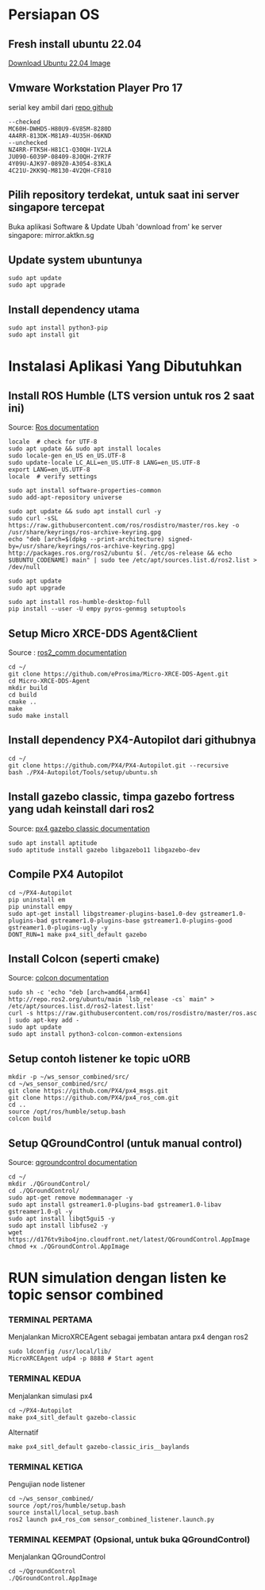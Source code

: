 # Persiapan OS

## Fresh install ubuntu 22.04
[Download Ubuntu 22.04 Image](https://releases.ubuntu.com/jammy/)

## Vmware Workstation Player Pro 17
serial key ambil dari [repo github](https://gist.github.com/PurpleVibe32/30a802c3c8ec902e1487024cdea26251)
```
--checked
MC60H-DWHD5-H80U9-6V85M-8280D
4A4RR-813DK-M81A9-4U35H-06KND
--unchecked
NZ4RR-FTK5H-H81C1-Q30QH-1V2LA
JU090-6039P-08409-8J0QH-2YR7F
4Y09U-AJK97-089Z0-A3054-83KLA
4C21U-2KK9Q-M8130-4V2QH-CF810
```

## Pilih repository terdekat, untuk saat ini server singapore tercepat
Buka aplikasi Software & Update
Ubah 'download from' ke server singapore: mirror.aktkn.sg

## Update system ubuntunya
```
sudo apt update
sudo apt upgrade
```

## Install dependency utama
```
sudo apt install python3-pip
sudo apt install git
```

# Instalasi Aplikasi Yang Dibutuhkan

## Install ROS Humble (LTS version untuk ros 2 saat ini)
Source: [Ros documentation](https://docs.ros.org/en/humble/Installation/Ubuntu-Install-Debians.html)

```
locale  # check for UTF-8
sudo apt update && sudo apt install locales
sudo locale-gen en_US en_US.UTF-8
sudo update-locale LC_ALL=en_US.UTF-8 LANG=en_US.UTF-8
export LANG=en_US.UTF-8
locale  # verify settings
```

```
sudo apt install software-properties-common
sudo add-apt-repository universe
```

```
sudo apt update && sudo apt install curl -y
sudo curl -sSL https://raw.githubusercontent.com/ros/rosdistro/master/ros.key -o /usr/share/keyrings/ros-archive-keyring.gpg
echo "deb [arch=$(dpkg --print-architecture) signed-by=/usr/share/keyrings/ros-archive-keyring.gpg] http://packages.ros.org/ros2/ubuntu $(. /etc/os-release && echo $UBUNTU_CODENAME) main" | sudo tee /etc/apt/sources.list.d/ros2.list > /dev/null
```

```
sudo apt update
sudo apt upgrade
```

```
sudo apt install ros-humble-desktop-full
pip install --user -U empy pyros-genmsg setuptools
```

## Setup Micro XRCE-DDS Agent&Client
Source : [ros2_comm documentation](https://docs.px4.io/main/en/ros/ros2_comm.html)

```
cd ~/
git clone https://github.com/eProsima/Micro-XRCE-DDS-Agent.git
cd Micro-XRCE-DDS-Agent
mkdir build
cd build
cmake ..
make
sudo make install
```

## Install dependency PX4-Autopilot dari githubnya
```
cd ~/
git clone https://github.com/PX4/PX4-Autopilot.git --recursive
bash ./PX4-Autopilot/Tools/setup/ubuntu.sh
```

## Install gazebo classic, timpa gazebo fortress yang udah keinstall dari ros2
Source: [px4 gazebo classic documentation](https://docs.px4.io/main/en/sim_gazebo_classic/)

```
sudo apt install aptitude
sudo aptitude install gazebo libgazebo11 libgazebo-dev
```

## Compile PX4 Autopilot
```
cd ~/PX4-Autopilot
pip uninstall em
pip uninstall empy
sudo apt-get install libgstreamer-plugins-base1.0-dev gstreamer1.0-plugins-bad gstreamer1.0-plugins-base gstreamer1.0-plugins-good gstreamer1.0-plugins-ugly -y
DONT_RUN=1 make px4_sitl_default gazebo
```

## Install Colcon (seperti cmake)
Source: [colcon documentation](https://colcon.readthedocs.io/en/released/user/installation.html)

```
sudo sh -c 'echo "deb [arch=amd64,arm64] http://repo.ros2.org/ubuntu/main `lsb_release -cs` main" > /etc/apt/sources.list.d/ros2-latest.list'
curl -s https://raw.githubusercontent.com/ros/rosdistro/master/ros.asc | sudo apt-key add -
sudo apt update
sudo apt install python3-colcon-common-extensions
```

## Setup contoh listener ke topic uORB
```
mkdir -p ~/ws_sensor_combined/src/
cd ~/ws_sensor_combined/src/
git clone https://github.com/PX4/px4_msgs.git
git clone https://github.com/PX4/px4_ros_com.git
cd ..
source /opt/ros/humble/setup.bash
colcon build
```

## Setup QGroundControl (untuk manual control)
Source: [qgroundcontrol documentation](https://docs.qgroundcontrol.com/master/en/getting_started/download_and_install.html)

```
cd ~/
mkdir ./QGroundControl/
cd ./QGroundControl/
sudo apt-get remove modemmanager -y
sudo apt install gstreamer1.0-plugins-bad gstreamer1.0-libav gstreamer1.0-gl -y
sudo apt install libqt5gui5 -y
sudo apt install libfuse2 -y
wget https://d176tv9ibo4jno.cloudfront.net/latest/QGroundControl.AppImage
chmod +x ./QGroundControl.AppImage
```

# RUN simulation dengan listen ke topic sensor combined
### TERMINAL PERTAMA

Menjalankan MicroXRCEAgent sebagai jembatan antara px4 dengan ros2
```
sudo ldconfig /usr/local/lib/
MicroXRCEAgent udp4 -p 8888 # Start agent
```

### TERMINAL KEDUA

Menjalankan simulasi px4
```
cd ~/PX4-Autopilot
make px4_sitl_default gazebo-classic
```
Alternatif
```
make px4_sitl_default gazebo-classic_iris__baylands
```

### TERMINAL KETIGA

Pengujian node listener
```
cd ~/ws_sensor_combined/
source /opt/ros/humble/setup.bash
source install/local_setup.bash
ros2 launch px4_ros_com sensor_combined_listener.launch.py
```

### TERMINAL KEEMPAT (Opsional, untuk buka QGroundControl)

Menjalankan QGroundControl
```
cd ~/QgroundControl
./QGroundControl.AppImage
```
